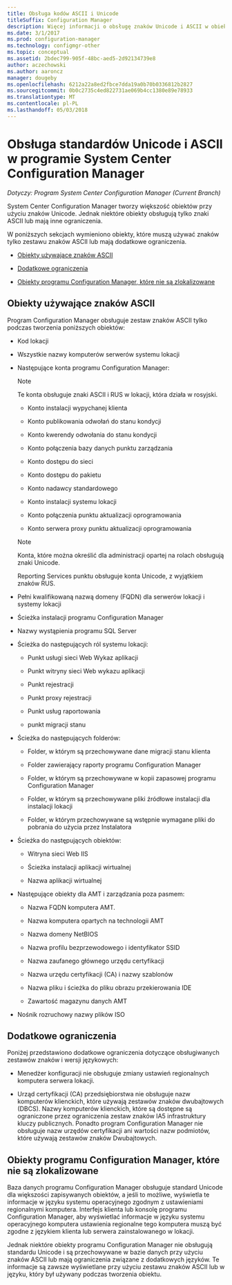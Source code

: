 ```yaml
---
title: Obsługa kodów ASCII i Unicode
titleSuffix: Configuration Manager
description: Więcej informacji o obsługę znaków Unicode i ASCII w obiektach programu System Center Configuration Manager.
ms.date: 3/1/2017
ms.prod: configuration-manager
ms.technology: configmgr-other
ms.topic: conceptual
ms.assetid: 2bdec799-905f-48bc-aed5-2d92134739e8
author: aczechowski
ms.author: aaroncz
manager: dougeby
ms.openlocfilehash: 6212a22a8ed2fbce7dda19a0b70b0336812b2827
ms.sourcegitcommit: 0b0c2735c4ed822731ae069b4cc1380e89e78933
ms.translationtype: MT
ms.contentlocale: pl-PL
ms.lasthandoff: 05/03/2018
---
```

# <a name="unicode-and-ascii-support-in-system-center-configuration-manager"></a>Obsługa standardów Unicode i ASCII w programie System Center Configuration Manager

*Dotyczy: Program System Center Configuration Manager (Current Branch)*

System Center Configuration Manager tworzy większość obiektów przy użyciu znaków Unicode. Jednak niektóre obiekty obsługują tylko znaki ASCII lub mają inne ograniczenia.  

 W poniższych sekcjach wymieniono obiekty, które muszą używać znaków tylko zestawu znaków ASCII lub mają dodatkowe ograniczenia.  

-   [Obiekty używające znaków ASCII](#BKMK_ASCIIchar)  

-   [Dodatkowe ograniczenia](#BKMK_OtherCharLimitations)  

-   [Obiekty programu Configuration Manager, które nie są zlokalizowane](#BKMK_LangNonLocalize)  

##  <a name="BKMK_ASCIIchar"></a> Obiekty używające znaków ASCII  
 Program Configuration Manager obsługuje zestaw znaków ASCII tylko podczas tworzenia poniższych obiektów:  

-   Kod lokacji  

-   Wszystkie nazwy komputerów serwerów systemu lokacji  

-   Następujące konta programu Configuration Manager:  

    > [!NOTE]  
    >  Te konta obsługuje znaki ASCII i RUS w lokacji, która działa w rosyjski.  

    -   Konto instalacji wypychanej klienta  

    -   Konto publikowania odwołań do stanu kondycji  

    -   Konto kwerendy odwołania do stanu kondycji  

    -   Konto połączenia bazy danych punktu zarządzania  

    -   Konto dostępu do sieci  

    -   Konto dostępu do pakietu  

    -   Konto nadawcy standardowego  

    -   Konto instalacji systemu lokacji  

    -   Konto połączenia punktu aktualizacji oprogramowania  

    -   Konto serwera proxy punktu aktualizacji oprogramowania  

    > [!NOTE]  
    >  Konta, które można określić dla administracji opartej na rolach obsługują znaki Unicode.  
    >   
    >  Reporting Services punktu obsługuje konta Unicode, z wyjątkiem znaków RUS.  

-   Pełni kwalifikowaną nazwą domeny (FQDN) dla serwerów lokacji i systemy lokacji  

-   Ścieżka instalacji programu Configuration Manager  

-   Nazwy wystąpienia programu SQL Server  

-   Ścieżka do następujących ról systemu lokacji:  

    -   Punkt usługi sieci Web Wykaz aplikacji  

    -   Punkt witryny sieci Web wykazu aplikacji  

    -   Punkt rejestracji  

    -   Punkt proxy rejestracji  

    -   Punkt usług raportowania  

    -   punkt migracji stanu  

-   Ścieżka do następujących folderów:  

    -   Folder, w którym są przechowywane dane migracji stanu klienta  

    -   Folder zawierający raporty programu Configuration Manager  

    -   Folder, w którym są przechowywane w kopii zapasowej programu Configuration Manager  

    -   Folder, w którym są przechowywane pliki źródłowe instalacji dla instalacji lokacji  

    -   Folder, w którym przechowywane są wstępnie wymagane pliki do pobrania do użycia przez Instalatora  

-   Ścieżka do następujących obiektów:  

    -   Witryna sieci Web IIS  

    -   Ścieżka instalacji aplikacji wirtualnej  

    -   Nazwa aplikacji wirtualnej  

-   Następujące obiekty dla AMT i zarządzania poza pasmem:  

    -   Nazwa FQDN komputera AMT.  

    -   Nazwa komputera opartych na technologii AMT  

    -   Nazwa domeny NetBIOS  

    -   Nazwa profilu bezprzewodowego i identyfikator SSID  

    -   Nazwa zaufanego głównego urzędu certyfikacji  

    -   Nazwa urzędu certyfikacji (CA) i nazwy szablonów  

    -   Nazwa pliku i ścieżka do pliku obrazu przekierowania IDE  

    -   Zawartość magazynu danych AMT  

-   Nośnik rozruchowy nazwy plików ISO  

##  <a name="BKMK_OtherCharLimitations"></a> Dodatkowe ograniczenia  
 Poniżej przedstawiono dodatkowe ograniczenia dotyczące obsługiwanych zestawów znaków i wersji językowych:  

-   Menedżer konfiguracji nie obsługuje zmiany ustawień regionalnych komputera serwera lokacji.  

-   Urząd certyfikacji (CA) przedsiębiorstwa nie obsługuje nazw komputerów klienckich, które używają zestawów znaków dwubajtowych (DBCS). Nazwy komputerów klienckich, które są dostępne są ograniczone przez ograniczenia zestaw znaków IA5 infrastruktury kluczy publicznych. Ponadto program Configuration Manager nie obsługuje nazw urzędów certyfikacji ani wartości nazw podmiotów, które używają zestawów znaków Dwubajtowych.  

##  <a name="BKMK_LangNonLocalize"></a> Obiekty programu Configuration Manager, które nie są zlokalizowane  
 Baza danych programu Configuration Manager obsługuje standard Unicode dla większości zapisywanych obiektów, a jeśli to możliwe, wyświetla te informacje w języku systemu operacyjnego zgodnym z ustawieniami regionalnymi komputera. Interfejs klienta lub konsolę programu Configuration Manager, aby wyświetlać informacje w języku systemu operacyjnego komputera ustawienia regionalne tego komputera muszą być zgodne z językiem klienta lub serwera zainstalowanego w lokacji.  

 Jednak niektóre obiekty programu Configuration Manager nie obsługują standardu Unicode i są przechowywane w bazie danych przy użyciu znaków ASCII lub mają ograniczenia związane z dodatkowych języków. Te informacje są zawsze wyświetlane przy użyciu zestawu znaków ASCII lub w języku, który był używany podczas tworzenia obiektu.  
